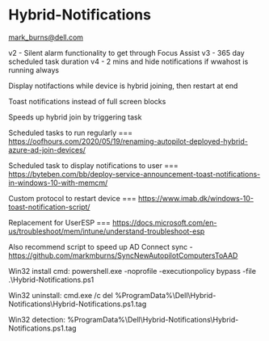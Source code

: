 # Hybrid-Notifications

mark_burns@dell.com

v2 - Silent alarm functionality to get through Focus Assist
v3 - 365 day scheduled task duration
v4 - 2 mins and hide notifications if wwahost is running always

Display notifactions while device is hybrid joining, then restart at end

Toast notifications instead of full screen blocks

Speeds up hybrid join by triggering task

Scheduled tasks to run regularly === https://oofhours.com/2020/05/19/renaming-autopilot-deployed-hybrid-azure-ad-join-devices/

Scheduled task to display notifications to user === https://byteben.com/bb/deploy-service-announcement-toast-notifications-in-windows-10-with-memcm/

Custom protocol to restart device === https://www.imab.dk/windows-10-toast-notification-script/

Replacement for UserESP === https://docs.microsoft.com/en-us/troubleshoot/mem/intune/understand-troubleshoot-esp

Also recommend script to speed up AD Connect sync - https://github.com/markmburns/SyncNewAutopilotComputersToAAD

Win32 install cmd: powershell.exe -noprofile -executionpolicy bypass -file .\Hybrid-Notifications.ps1

Win32 uninstall: cmd.exe /c del %ProgramData%\Dell\Hybrid-Notifications\Hybrid-Notifications.ps1.tag

Win32 detection: %ProgramData%\Dell\Hybrid-Notifications\Hybrid-Notifications.ps1.tag
